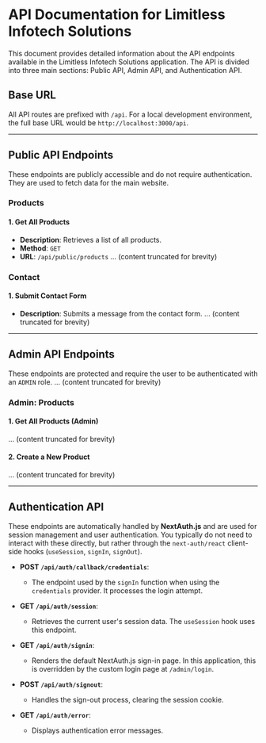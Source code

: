 # API Documentation for Limitless Infotech Solutions

This document provides detailed information about the API endpoints available in the Limitless Infotech Solutions application. The API is divided into three main sections: Public API, Admin API, and Authentication API.

## Base URL

All API routes are prefixed with `/api`. For a local development environment, the full base URL would be `http://localhost:3000/api`.

---

## Public API Endpoints

These endpoints are publicly accessible and do not require authentication. They are used to fetch data for the main website.

### Products

#### 1. Get All Products

- **Description**: Retrieves a list of all products.
- **Method**: `GET`
- **URL**: `/api/public/products`
... (content truncated for brevity)

### Contact

#### 1. Submit Contact Form

- **Description**: Submits a message from the contact form.
... (content truncated for brevity)

---

## Admin API Endpoints

These endpoints are protected and require the user to be authenticated with an `ADMIN` role.
... (content truncated for brevity)

### Admin: Products

#### 1. Get All Products (Admin)
... (content truncated for brevity)

#### 2. Create a New Product
... (content truncated for brevity)

---

## Authentication API

These endpoints are automatically handled by **NextAuth.js** and are used for session management and user authentication. You typically do not need to interact with these directly, but rather through the `next-auth/react` client-side hooks (`useSession`, `signIn`, `signOut`).

- **POST `/api/auth/callback/credentials`**:
  - The endpoint used by the `signIn` function when using the `credentials` provider. It processes the login attempt.

- **GET `/api/auth/session`**:
  - Retrieves the current user's session data. The `useSession` hook uses this endpoint.

- **GET `/api/auth/signin`**:
  - Renders the default NextAuth.js sign-in page. In this application, this is overridden by the custom login page at `/admin/login`.

- **POST `/api/auth/signout`**:
  - Handles the sign-out process, clearing the session cookie.

- **GET `/api/auth/error`**:
  - Displays authentication error messages.

